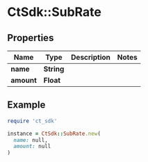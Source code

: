 # CtSdk::SubRate

## Properties

| Name | Type | Description | Notes |
| ---- | ---- | ----------- | ----- |
| **name** | **String** |  |  |
| **amount** | **Float** |  |  |

## Example

```ruby
require 'ct_sdk'

instance = CtSdk::SubRate.new(
  name: null,
  amount: null
)
```

